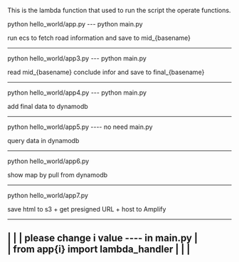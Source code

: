 This is the lambda function that used to run the script the operate functions.

python hello_world/app.py --- python main.py

run ecs to fetch road information and save to mid_{basename}

--------------------------------------------------

python hello_world/app3.py --- python main.py

read mid_{basename} conclude infor and save to final_{basename}

--------------------------------------------------

python hello_world/app4.py --- python main.py

add final data to dynamodb

--------------------------------------------------

python hello_world/app5.py ---- no need main.py

query data in dynamodb

--------------------------------------------------

python hello_world/app6.py

show map by pull from dynamodb

--------------------------------------------------

python hello_world/app7.py

save html to s3 + get presigned URL + host to Amplify

________________________________________________
|                                              |
|   please change i value ---- in main.py      |   
|   from app{i} import lambda_handler          |
|                                              |
------------------------------------------------